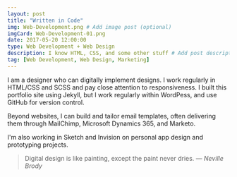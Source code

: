 ```yaml
---
layout: post
title: "Written in Code"
img: Web-Development.png # Add image post (optional)
imgCard: Web-Development-01.png
date: 2017-05-20 12:00:00 
type: Web Development + Web Design
description: I know HTML, CSS, and some other stuff # Add post description (optional)
tag: [Web Development, Web Design, Marketing]
---
```

I am a designer who can digitally implement designs. I work regularly in HTML/CSS and SCSS and pay close attention to responsiveness. I built this portfolio site using Jekyll, but I work regularly within WordPess, and use GitHub for version control.

Beyond websites, I can build and tailor email templates, often delivering them through MailChimp, Microsoft Dynamics 365, and Marketo.

I'm also working in Sketch and Invision on personal app design and prototyping projects.

> Digital design is like painting, except the paint never dries. <cite>― Neville Brody</cite>